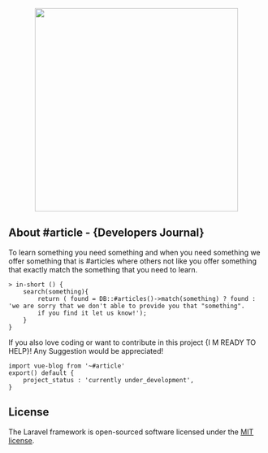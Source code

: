 <p align="center"><img src="https://git.hashmater.com/repository/vue-blog/images_public/readme_logo.png" width="400"></p>


## About #article - {Developers Journal}

To learn something you need something and when you need something we offer something that is #articles where others not like you offer something that exactly match the something that you need to learn. 
```
> in-short () {
    search(something){
        return ( found = DB::#articles()->match(something) ? found : 'we are sorry that we don't able to provide you that "something".
        if you find it let us know!'); 
    }
} 
```
If you also love coding or want to contribute in this project {I M READY TO HELP}!
Any Suggestion would be appreciated!

```
import vue-blog from '~#article'
export() default {
    project_status : 'currently under_development',
}
```
## License

The Laravel framework is open-sourced software licensed under the [MIT license](https://opensource.org/licenses/MIT).
